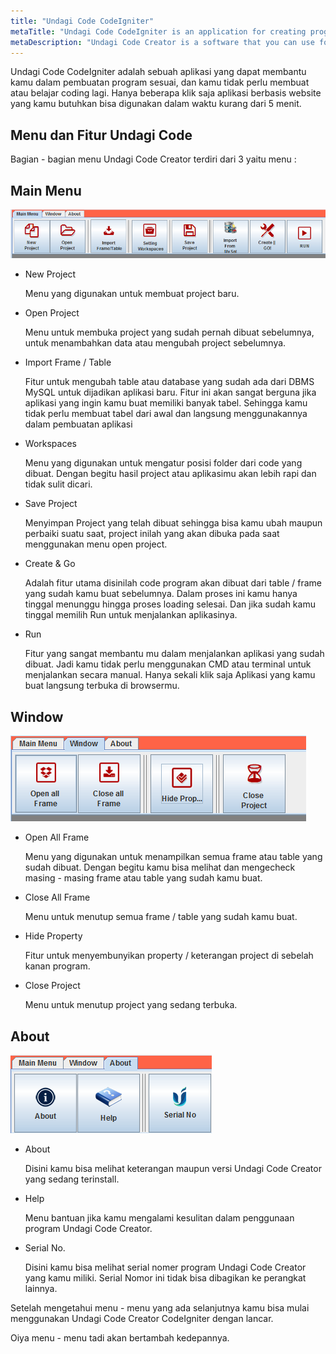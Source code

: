 ```yaml
---
title: "Undagi Code CodeIgniter"
metaTitle: "Undagi Code CodeIgniter is an application for creating program without coding"
metaDescription: "Undagi Code Creator is a software that you can use for create a CRUD applicaiton ,and starter application"
---
```


Undagi Code CodeIgniter adalah sebuah aplikasi yang dapat membantu kamu dalam pembuatan program sesuai, dan kamu tidak perlu membuat atau belajar coding lagi. Hanya beberapa klik saja aplikasi berbasis website yang kamu butuhkan bisa digunakan dalam waktu kurang dari 5 menit.

## Menu dan Fitur Undagi Code

Bagian - bagian menu Undagi Code Creator terdiri dari 3 yaitu menu :

## Main Menu

![Main-Menu-UDCI](../images/ci-main-menu.png)

* New Project

    Menu yang digunakan untuk membuat project baru.
* Open Project

    Menu untuk membuka project yang sudah pernah dibuat sebelumnya, untuk menambahkan data atau mengubah project sebelumnya.
* Import Frame / Table

    Fitur untuk mengubah table atau database yang sudah ada dari DBMS MySQL untuk dijadikan aplikasi baru. Fitur ini akan sangat berguna jika aplikasi yang ingin kamu buat memiliki banyak tabel. Sehingga kamu tidak perlu membuat tabel dari awal dan langsung menggunakannya dalam pembuatan aplikasi
* Workspaces

    Menu yang digunakan untuk mengatur posisi folder dari code yang dibuat. Dengan begitu hasil project atau aplikasimu akan lebih rapi dan tidak sulit dicari.
* Save Project

    Menyimpan Project yang telah dibuat sehingga bisa kamu ubah maupun perbaiki suatu saat, project inilah yang akan dibuka pada saat menggunakan menu open project.
* Create & Go

    Adalah fitur utama disinilah code program akan dibuat dari table / frame yang sudah kamu buat sebelumnya. Dalam proses ini kamu hanya tinggal menunggu hingga proses loading selesai. Dan jika sudah kamu tinggal memilih Run untuk menjalankan aplikasinya.
* Run

    Fitur yang sangat membantu mu dalam menjalankan aplikasi yang sudah dibuat. Jadi kamu tidak perlu menggunakan CMD atau terminal untuk menjalankan secara manual. Hanya sekali klik saja Aplikasi yang kamu buat langsung terbuka di browsermu.

## Window

![Window-Menu-UDCI](../images/ci-window-menu.png)

* Open All Frame

    Menu yang digunakan untuk menampilkan semua frame atau table yang sudah dibuat. Dengan begitu kamu bisa melihat dan mengecheck masing - masing frame atau table yang sudah kamu buat.
* Close All Frame

    Menu untuk menutup semua frame / table yang sudah kamu buat.
* Hide Property

    Fitur untuk menyembunyikan property / keterangan project di sebelah kanan program.
* Close Project

    Menu untuk menutup project yang sedang terbuka.

## About

![About-Menu-UDCI](../images/ci-about-menu.png)

* About

    Disini kamu bisa melihat keterangan maupun versi Undagi Code Creator yang sedang terinstall.
* Help

    Menu bantuan jika kamu mengalami kesulitan dalam penggunaan program Undagi Code Creator.
* Serial No.

    Disini kamu bisa melihat serial nomer program Undagi Code Creator yang kamu miliki. Serial Nomor ini tidak bisa dibagikan ke perangkat lainnya.

Setelah mengetahui menu - menu yang ada selanjutnya kamu bisa mulai menggunakan Undagi Code Creator CodeIgniter dengan lancar.

Oiya menu - menu tadi akan bertambah kedepannya.

